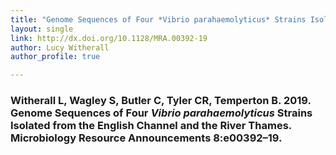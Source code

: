 ```yaml
---
title: "Genome Sequences of Four *Vibrio parahaemolyticus* Strains Isolated from the English Channel and the River Thames"
layout: single
link: http://dx.doi.org/10.1128/MRA.00392-19
author: Lucy Witherall
author_profile: true

---
```


### Witherall L, Wagley S, Butler C, Tyler CR, Temperton B. 2019. Genome Sequences of Four *Vibrio parahaemolyticus* Strains Isolated from the English Channel and the River Thames. Microbiology Resource Announcements 8:e00392–19.
